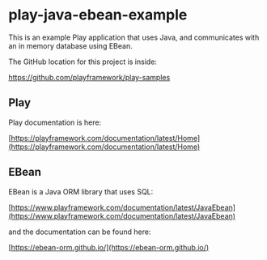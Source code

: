 # play-java-ebean-example

This is an example Play application that uses Java, and communicates with an in memory database using EBean.

The GitHub location for this project is inside:

<https://github.com/playframework/play-samples>

## Play

Play documentation is here:

[https://playframework.com/documentation/latest/Home](https://playframework.com/documentation/latest/Home)

## EBean

EBean is a Java ORM library that uses SQL:

[https://www.playframework.com/documentation/latest/JavaEbean](https://www.playframework.com/documentation/latest/JavaEbean)

and the documentation can be found here:

[https://ebean-orm.github.io/](https://ebean-orm.github.io/)

